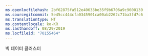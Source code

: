 ```yaml
---
ms.openlocfilehash: 2bf62875fa512e40633be35f9b6706a9c9600130
ms.sourcegitcommit: 5e45cc444cfa0345901ca00ab2262c71ba3fd7c6
ms.translationtype: HT
ms.contentlocale: ko-KR
ms.lasthandoff: 08/29/2019
ms.locfileid: "70155464"
---
```

빅 데이터 클러스터